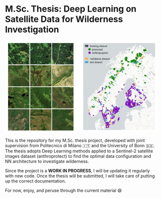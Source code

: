 # M.Sc. Thesis: Deep Learning on Satellite Data for Wilderness Investigation

<p align="center">
    <img src="images/anthropo.JPG" alt="anthropo.JPG">
</p>

This is the repository for my M.Sc. thesis project, developed with joint supervision from Politecnico di Milano :it: and the University of Bonn :de:. 
The thesis adopts Deep Learning methods applied to a Sentinel-2 satellite images dataset (anthroprotect) to find the optimal data configuration and NN architecture to investigate wilderness.

Since the project is a **WORK IN PROGRESS**, I will be updating it regularly with new code.
Once the thesis will be submitted, I will take care of putting up the correct documentation.

For now, enjoy, and peruse through the current material :smile:

